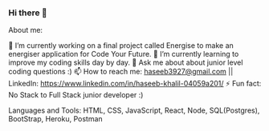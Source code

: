 ### Hi there 👋

About me:

🔭 I’m currently working on a final project called Energise to make an energiser application for Code Your Future.
🌱 I’m currently learning to improve my coding skills day by day.
💬 Ask me about about junior level coding questions :) 
📫 How to reach me: haseeb3927@gmail.com || LinkedIn: https://www.linkedin.com/in/haseeb-khalil-04059a201/
⚡ Fun fact: No Stack to Full Stack junior developer :) 

Languages and Tools:
                    HTML, CSS, JavaScript, React, Node, SQL(Postgres), BootStrap, Heroku, Postman
        
